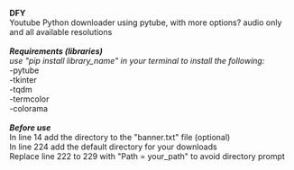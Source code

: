 **DFY**<br />
Youtube Python downloader using pytube, with more options? audio only and all available resolutions<br /><br />
***Requirements (libraries)***<br />
*use "pip install library_name" in your terminal to install the following:*<br />
-pytube<br />
-tkinter<br />
-tqdm<br />
-termcolor<br />
-colorama<br /><br />
***Before use***<br />
In line 14 add the directory to the "banner.txt" file (optional)<br />
In line 224 add the default directory for your downloads <br />
Replace line 222 to 229 with "Path = your_path" to avoid directory prompt<br />
